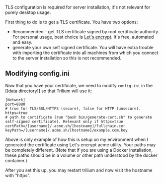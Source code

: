 TLS configuration is required for server installation, it's not relevant for purely desktop usage.

First thing to do is to get a TLS certificate. You have two options:

* Recommended - get TLS certificate signed by root certificate authority. For personal usage, best choice is [Let's encrypt](https://letsencrypt.org). It's free, automated and easy.
* generate your own self signed certificate. You will have extra trouble with importing the certificate into all machines from which you connect to the server installation so this is not recommended.

## Modifying config.ini

Now that you have your certificate, we need to modify `config.ini` in the [[data directory]] so that Trilium will use it:

```
[Network]
port=8080
# true for TLS/SSL/HTTPS (secure), false for HTTP (unsecure).
https=true
# path to certificate (run "bash bin/generate-cert.sh" to generate self-signed certificate). Relevant only if https=true
certPath=/[username]/.acme.sh/[hostname]/fullchain.cer
keyPath=/[username]/.acme.sh/[hostname]/example.com.key
``` 

Above is only example of how this is setup on my environment when I generated the certificate using Let's encrypt acme utility. Your paths may be completely different. (Note that if you are using a Docker installation, these paths should be in a volume or other path understood by the docker container.)

After you set this up, you may restart trilium and now visit the hostname with "https".